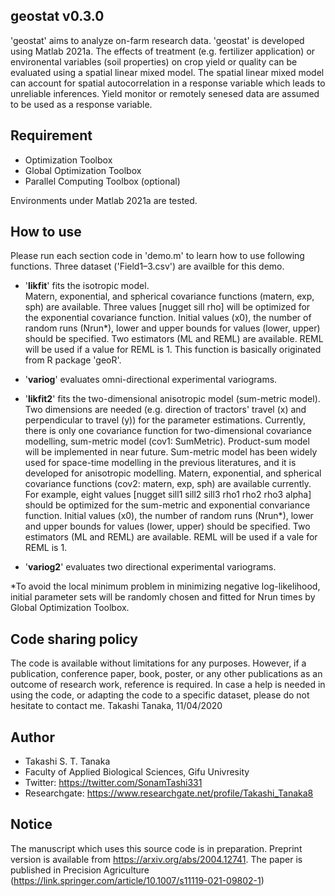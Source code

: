## geostat v0.3.0
'geostat' aims to analyze on-farm research data. 'geostat' is developed using Matlab 2021a. The effects of treatment (e.g. fertilizer application) or environental variables (soil properties) on crop yield or quality can be evaluated using a spatial linear mixed model. The spatial linear mixed model can account for spatial autocorrelation in a response variable which leads to unreliable inferences. Yield monitor or remotely senesed data are assumed to be used as a response variable.

## Requirement
* Optimization Toolbox
* Global Optimization Toolbox
* Parallel Computing Toolbox (optional)

Environments under Matlab 2021a are tested.

## How to use
Please run each section code in 'demo.m' to learn how to use following functions. Three dataset ('Field1–3.csv') are availble for this demo.

* '__likfit__' fits the isotropic model.<br>
Matern, exponential, and spherical covariance functions (matern, exp, sph) are available. Three values [nugget sill rho] will be optimized for the exponential covariance function. Initial values (x0), the number of random runs (Nrun*), lower and upper bounds for values (lower, upper) should be specified. Two estimators (ML and REML) are available. REML will be used if a value for REML is 1. This function is basically originated from R package 'geoR'.

* '__variog__' evaluates omni-directional experimental variograms.

* '__likfit2__' fits the two-dimensional anisotropic model (sum-metric model).<br>
Two dimensions are needed (e.g. direction of tractors' travel (x) and perpendicular to travel (y)) for the parameter estimations. Currently, there is only one covariance function for two-dimensional covariance modelling, sum-metric model (cov1: SumMetric). Product-sum model will be implemented in near future. Sum-metric model has been widely used for space-time modelling in the previous literatures, and it is developed for anisotropic modelling.  Matern, exponential, and spherical covariance functions (cov2: matern, exp, sph) are available currently. For example, eight values [nugget sill1 sill2 sill3 rho1 rho2 rho3 alpha] should be optimized for the sum-metric and exponential convariance function. Initial values (x0), the number of random runs (Nrun*), lower and upper bounds for values (lower, upper) should be specified. Two estimators (ML and REML) are available. REML will be used if a vale for REML is 1.

* '__variog2__' evaluates two directional experimental variograms.

*To avoid the local minimum problem in minimizing negative log-likelihood, initial parameter sets will be randomly chosen and fitted for Nrun times by Global Optimization Toolbox.

## Code sharing policy
The code is available without limitations for any purposes. However, if a publication, conference paper, book, poster, or any other publications as an outcome of research work, reference is required. In case a help is needed in using the code, or adapting the code to a specific dataset, please do not hesitate to contact me. Takashi Tanaka, 11/04/2020

## Author
* Takashi S. T. Tanaka
* Faculty of Applied Biological Sciences, Gifu Univresity
* Twitter: https://twitter.com/SonamTashi331
* Researchgate: https://www.researchgate.net/profile/Takashi_Tanaka8

## Notice
The manuscript which uses this source code is in preparation. Preprint version is available from https://arxiv.org/abs/2004.12741.
The paper is published in Precision Agriculture (https://link.springer.com/article/10.1007/s11119-021-09802-1)
